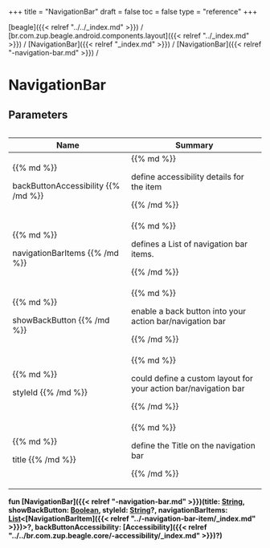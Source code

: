 +++
title = "NavigationBar"
draft = false
toc = false
type = "reference"
+++

[beagle]({{< relref "../../_index.md" >}}) / [br.com.zup.beagle.android.components.layout]({{< relref "../_index.md" >}}) / [NavigationBar]({{< relref "_index.md" >}}) / [NavigationBar]({{< relref "-navigation-bar.md" >}}) / 



# NavigationBar  


## Parameters  
<table>
  
  
<table>
  
<thead>
<tr>
<th>
Name  
</th>
<th>
Summary  
</th>
  
</tr>
</thead>
<tbody>
<tr>
<td>
{{% md %}}

backButtonAccessibility
{{% /md %}}
</td>
<td>
{{% md %}}



define accessibility details for the item


{{% /md %}}
</td>
</tr>

<tr>
<td>
{{% md %}}

navigationBarItems
{{% /md %}}
</td>
<td>
{{% md %}}



defines a List of navigation bar items.


{{% /md %}}
</td>
</tr>

<tr>
<td>
{{% md %}}

showBackButton
{{% /md %}}
</td>
<td>
{{% md %}}



enable a back button into your action bar/navigation bar


{{% /md %}}
</td>
</tr>

<tr>
<td>
{{% md %}}

styleId
{{% /md %}}
</td>
<td>
{{% md %}}



could define a custom layout for your action bar/navigation  bar


{{% /md %}}
</td>
</tr>

<tr>
<td>
{{% md %}}

title
{{% /md %}}
</td>
<td>
{{% md %}}



define the Title on the navigation bar


{{% /md %}}
</td>
</tr>

</tbody>
</table>
  
</table>
  
  
<b><b>fun [NavigationBar]({{< relref "-navigation-bar.md" >}})(title: [String](https://kotlinlang.org/api/latest/jvm/stdlib/kotlin/-string/index.html), showBackButton: [Boolean](https://kotlinlang.org/api/latest/jvm/stdlib/kotlin/-boolean/index.html), styleId: [String](https://kotlinlang.org/api/latest/jvm/stdlib/kotlin/-string/index.html)?, navigationBarItems: [List](https://kotlinlang.org/api/latest/jvm/stdlib/kotlin.collections/-list/index.html)<[NavigationBarItem]({{< relref "../-navigation-bar-item/_index.md" >}})>?, backButtonAccessibility: [Accessibility]({{< relref "../../br.com.zup.beagle.core/-accessibility/_index.md" >}})?)</b></b>  



